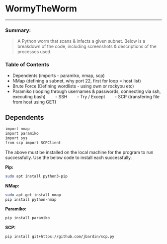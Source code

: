 # WormyTheWorm
___

### Summary: 
> A Python worm that scans & infects a given subnet. 
> Below is a breakdown of the code, including screenshots & descriptions of the processes used. 

### Table of Contents
- Dependents (imports - paramiko, nmap, scp)
- NMap (defining a subnet, why port 22, first for loop = host list)
- Brute Force (Defining wordlists - using own or rockyou etc)
- Paramiko (looping through usernames & passwords, connecting via ssh, executing bash)
&nbsp;&nbsp;&nbsp;&nbsp;&nbsp;&nbsp; - SSH
&nbsp;&nbsp;&nbsp;&nbsp;&nbsp;&nbsp; - Try / Except
&nbsp;&nbsp;&nbsp;&nbsp;&nbsp;&nbsp; - SCP (transfering file from host using GET)

## Dependents 
&NewLine; 
```sh
import nmap
import paramiko
import sys
from scp import SCPClient
```
The above must be installed on the local machine for the program to run successfully. Use the below code to install each successfully. 

**Pip:**
```sh
sudo apt install python3-pip
```
**NMap:**
```sh
sudo apt-get install nmap
pip install python-nmap
```
**Paramiko:**
```sh
pip install paramiko
```
**SCP:**
```sh
pip install git+https://github.com/jbardin/scp.py
```
